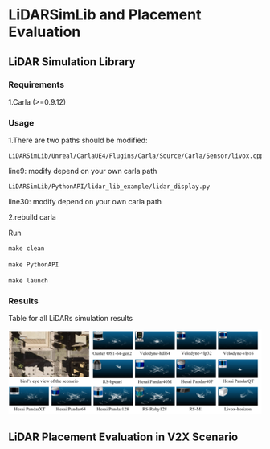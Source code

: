 # LiDARSimLib and Placement Evaluation

## LiDAR Simulation Library

### Requirements
1.Carla (>=0.9.12)

### Usage
1.There are two paths should be modified:

```
LiDARSimLib/Unreal/CarlaUE4/Plugins/Carla/Source/Carla/Sensor/livox.cpp
```

line9: modify depend on your own carla path

```
LiDARSimLib/PythonAPI/lidar_lib_example/lidar_display.py
```

line30: modify depend on your own carla path

2.rebuild carla

Run
```
make clean

make PythonAPI

make launch
```

### Results
Table for all LiDARs simulation results

![](pic/LiDARSimLib.png)

## LiDAR Placement Evaluation in V2X Scenario
